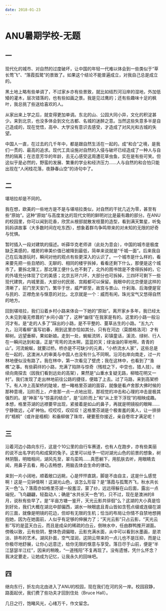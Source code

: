 ```yaml
---
date: 2018-01-23
---
```


# ANU暑期学校-无题

## 一

现代化的城市、对自然的过度破坏，让中国的年轻一代难以体会到一些类似于“草长莺飞”、“落霞孤鹭”的景致了。如果这个结论不能普遍成立，对我自己总是成立的。

黑土地上略有些单调了，不过家乡亦有些景致，就比如结烈河沿岸的湿地，外加低矮的灌木，层次错落的，也有些如画之景。我是见过鹰的；还有些趣味十足的枫叶，我总挑了些送给喜欢的人。

从家出来上学之后，就变得更加单调。东北的山、公园大同小异，文化的积淀甚少。来到北京，也没多体会到文化古都、名城的迷醉之意。当然这些失意多半是自己造成的，现在觉悟，高中、大学没有意识去感受，才造成了对风光和古城的失望。

中国人一直，在过去的几千年中，都是跟自然生活在一起的。成“和合”之境，是我们一贯的、最高的追求。现代工具设施对自然的入侵与破坏已经造成了一种人与自然的隔离；在恣意芳华的年龄，去无心感受这周遭花草虫鱼，实在是有些可笑。但这似乎是必然的，野蛮的发展、繁重的学业和经济压力……人与自然的和合怕只能出现在“人闲桂花落，夜静春山空”的诗句中了。

## 二

堪培拉却是不同的。

我在想，欧美的一些地方是不是与堪培拉类似，对自然的干扰几近为零，甚至有些“原始”。这种“原始”与高度发达的现代文明的鲜明对比是最有趣的部分。在ANU的校园里，你可以闻到花香，欣赏从根部就散发枝蔓的造型，看到满天繁星，听兔妈妈讲故事（大多数时间在吃东西），想象着群鸟争鸣带来的对未知的无限的好奇与忧惧。

暂时插入一段对建筑的描述。听薛华克老师讲（此处为意会），中国的城市是极度缺乏美感的，楼房的审美价值已被降到最低，简单来说就是“千城一面”。后来我自己在后海游玩时，瞬间对他的观点有些更深入的认识了。一个城市是什么样的，看来要先把一些丑陋的、无聊的、相同的楼宇拆掉，看看还剩下什么，那便是这个城市了。要拆北理工，那北理工便什么也不剩了，北外的图书馆是不舍得拆掉的，它的外墙充分体现了它的美感；北京五环六环，大部分也可拆掉，三四环可剩下一些现代建筑，内城里面，大部分的民居、宫殿都可以保留。我眼中的北京便是这样的清晰了，前门至天安门，繁华于世，威严即至，故宫与景山、什刹海、后海便是官与民的、正襟危坐与惬意的对比。北京就是一个：威而有闲，珠光宝气又悠得自然的地方。

回到堪培拉，我们沿着乡村小路来体会一下她的“原始”。离开家乡多年，我已经太久未见到毫无修葺的“乡间小路”了，这种“幽径”在我家是有的。这里的小路一般沿河才有。是“走的人多了”踩出的小路，是不平整的、蔓草丛生的小路。“五九六九，沿河看柳”虽写初春，用到这里亦恰如其分。只有在河边（莫朗格洛河）才有柳树。远望垂柳，果如新娘。走到一处，蜿蜒流转，彩镇童话，溪流、绿树、行人在一瞬间达到和谐，正是“弯弯的流水啊，蓝蓝的天；绿油油的草地啊，青青的山”。河流蜿蜒，就要过桥。桥亦是不可缺少的元素，“小桥流水人家”，这些总是在一起的，这澳洲人的审美与中国人也没有什么不同啊。沿河右岸向南走，过一片林地便似没有路了。我在林中，第一次看见了壁虎；我在这林中，也看到了“渔樵”之事。有些羁绊的小路，充满了陷阱与惊奇（残枝之下，中空也，猎人技）。继续向南探去（因我们看到远处的高架），果然是“山重水复疑无路，柳暗花明又一村”。我们发现了走出林地前往公路的捷径，便踏了上去。过了马路，来到高架桥下。有人冲上高架桥的陡坡，想一睹格里芬湖的面容，就像是看卢舍那大佛时候的那种意境，沿阶而上，卢舍那一点一点地出现，那视觉的冲击和心理的冲击是极其强烈的。是“神圣”与“惊喜的结合”，是“沿阶而上”和“从上至下浮现”的相映成趣。本想，格里芬湖的远襟要早出现，紧接着是如山的鼻子，再就是明镜般的眼眸……宁静致远，心旷神怡。哎哎哎，叹叹叹！这格里芬湖是个极害羞的美人，让一排排的“梧桐”（或许是梧桐）和垂柳做了珠帘，硬要惹你接近，亲自卷帘才满足呢！

## 三

沿着河边小路向东行，这是个10公里的自行车赛道，也有人在跑步，亦有些美丽的说不出名字的鸟和成窝的兔子。这里可以给予一切对湖光山色的前景的想象，树林阴翳，明暗相间，湖风先至，翠鸟栾鸣……真愿躺下，用肌肤去听，用眼睛去闻，用鼻子去看，用心去畅想，用脑去体会生命的律动。

来到一片小阔地，顺着敞口远眺，心是怦怦直跳，脚是不由自主，这是什么感觉啊！这是一见钟情啊！这湖光山色，该怎么形容？是“落霞与孤鹜齐飞，秋水共长天一色”么？落霞亦如格里芬湖一般羞涩，蒙了纱，远远得躲在山后面，露出一点端倪，飞鸟翩翩，轻盈动人；确是“水共长天一色”的，只不过，现在是澳洲的8月，说秋有些早了。是“半亩方塘一鉴开，天光云影共徘徊”么？这湖的大小真是恰到好处，我们大概在湖北中部偏西，湖水一映眼底且青山皆如含苞点缀或连缀在湖的三面，就像是明镜的花边，但却有无限的生机；恰当的布局让你情不自禁地想拥抱她，因为在她面前，人似乎有足够的伸展力了；“天光云影”只占云影，“天光云影”写的是蓝天白云，而且是成朵的稀疏的白云，倒映水中，任由群鸭推开湖面。傍晚以致，云有些阴，整体色调偏暗，云影充满水面，从中可以看到水墨画，是浓淡、排布的艺术。湖风扑面，空气湿润，这阴云带来的一点儿也不是压抑，而是让你极尽地舒展，让你心远意迁，给你无限的惬意与享受。落日尽于山前，便是“半江瑟瑟半江红”，因来的稍晚，“一道残阳”不复再现了。没有遗憾，凭什么怀念？我决定要走，让她成为记忆，让我永久的回味吧。

## 四

继向东行，折左向北由进入了ANU的校园，现在我们在河的另一岸。校园寂静，路面起伏，我们费了些功夫才回到住处（Bruce Hall）。

几日之行，饱睹风光，心绪万千，作文留念。